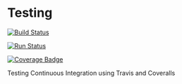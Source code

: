 # Testing

[![Build Status](https://travis-ci.com/heySourabh/Testing.svg?branch=master)](https://travis-ci.com/heySourabh/Testing)

 [![Run Status](https://api.shippable.com/projects/5b0156762ce7330700a7ec5c/badge?branch=master)](https://app.shippable.com/github/heySourabh/Testing)

[![Coverage Badge](https://api.shippable.com/projects/5b0156762ce7330700a7ec5c/coverageBadge?branch=master)](https://app.shippable.com/github/heySourabh/Testing)

Testing Continuous Integration using Travis and Coveralls
